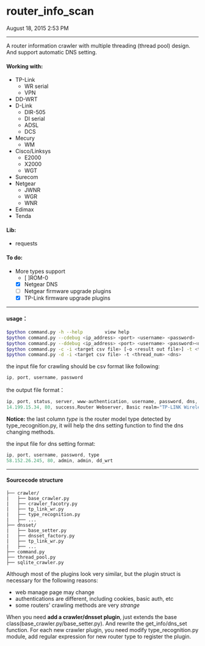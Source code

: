 # router_info_scan

August 18, 2015 2:53 PM
- - -
A router information crawler with multiple threading (thread pool) design. And support automatic DNS setting.

#### Working with: 
- TP-Link
	- WR serial 
	- VPN 
- DD-WRT
- D-Link 
	- DIR-505
	- DI serial
	- ADSL
	- DCS
- Mecury
	- WM
- Cisco/Linksys
	- E2000
	- X2000
	- WGT
- Surecom
- Netgear
	- JWNR
	- WGR
	- WNR
- Edimax
- Tenda

#### Lib:
- requests

#### To do:
- More types support
	- [ ]ROM-0
	- [x] Netgear DNS
	- [ ] Netgear firmware upgrade plugins
	- [x] TP-Link firmware upgrade plugins

- - -

#### usage：
```bash
$python command.py -h --help		view help
$python command.py --cdebug <ip_address> <port> <username> <password>		test router info crawling func
$python command.py --ddebug <ip_address> <port> <username> <password><dns1><dns2><router_typep>		test router dns setting func
$python command.py -c -i <target csv file> [-o <result out file>] -t <thread_num>		crawling targets info
$python command.py -d -i <target csv file> -t <thread_num> <dns>		set targets dns
```

the input file for crawling should be csv format like following:
```js
ip, port, username, password
```
the output file format：
```js
ip, port, status, server, www-authentication, username, password, dns, type
14.199.15.34, 80, success,Router Webserver, Basic realm="TP-LINK Wireless N Gigabit Router WR1043ND" , admin, admin, 202.120.2.101, dd_wrt
```

**Notice:** the last column *type* is the router model type detected by type_recognition.py, it will help the dns setting function to find the dns changing methods.


the input file for dns setting format:
```js
ip, port, username, password, type
58.152.26.245, 80, admin, admin, dd_wrt
```

- - -

#### Sourcecode structure
```
├── crawler/
|   ├── base_crawler.py
|   ├── crawler_facotry.py
|   ├── tp_link_wr.py
|   ├── type_recognition.py
|   ├── ...
├── dnsset/
|   ├── base_setter.py
|   ├── dnsset_factory.py
|   ├── tp_link_wr.py
|   ├── ...
├── command.py
├── thread_pool.py
├── sqlite_crawler.py
```

Although most of the plugins look very similar, but the plugin struct is necessary for the following reasons:
- web manage page may change
- authentications are different, including cookies, basic auth, etc
- some routers' crawling methods are very *strange*

When you need **add a crawler/dnsset plugin**, just extends the base class(base_crawler.py/base_setter.py). And rewrite the get_info/dns_set function.
For each new crawler plugin, you need modify type_recognition.py module, add regular expression for new router type to register the plugin.

